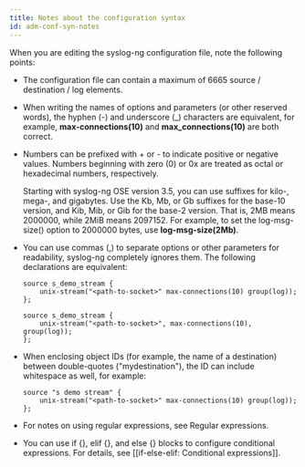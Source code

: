 ```yaml
---
title: Notes about the configuration syntax
id: adm-conf-syn-notes
---
```


When you are editing the syslog-ng configuration file, note the
following points:

- The configuration file can contain a maximum of 6665 source /
    destination / log elements.

- When writing the names of options and parameters (or other reserved
    words), the hyphen (-) and underscore (_) characters are
    equivalent, for example, **max-connections(10)** and
    **max_connections(10)** are both correct.

- Numbers can be prefixed with + or - to indicate positive or negative
    values. Numbers beginning with zero (0) or 0x are treated as octal
    or hexadecimal numbers, respectively.

    Starting with syslog-ng OSE version 3.5, you can use suffixes for
    kilo-, mega-, and gigabytes. Use the Kb, Mb, or Gb suffixes for the
    base-10 version, and Kib, Mib, or Gib for the base-2 version. That
    is, 2MB means 2000000, while 2MiB means 2097152. For example, to set
    the log-msg-size() option to 2000000 bytes, use
    **log-msg-size(2Mb)**.

- You can use commas (,) to separate options or other parameters for
    readability, syslog-ng completely ignores them. The following
    declarations are equivalent:

    ```config
    source s_demo_stream {
        unix-stream("<path-to-socket>" max-connections(10) group(log));
    };
    
    source s_demo_stream {
        unix-stream("<path-to-socket>", max-connections(10), group(log));
    };
    ```  

- When enclosing object IDs (for example, the name of a destination)
    between double-quotes (\"mydestination\"), the ID can include
    whitespace as well, for example:

    ```config
    source "s demo stream" {
        unix-stream("<path-to-socket>" max-connections(10) group(log));
    };
    ```

- For notes on using regular expressions, see
    Regular expressions.
- You can use if {}, elif {}, and else {} blocks to configure
    conditional expressions. For details, see
    [[if-else-elif: Conditional expressions]].

